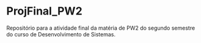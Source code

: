 # ProjFinal_PW2
 Repositório para a atividade final da matéria de PW2 do segundo semestre do curso de Desenvolvimento de Sistemas.
